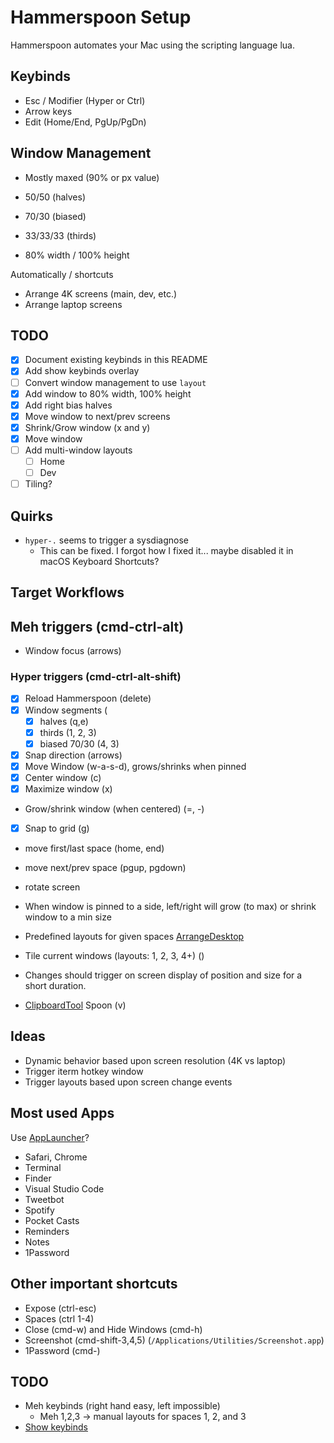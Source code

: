 # Hammerspoon Setup

Hammerspoon automates your Mac using the scripting language lua.

## Keybinds

- Esc / Modifier (Hyper or Ctrl)
- Arrow keys
- Edit (Home/End, PgUp/PgDn)

## Window Management

- Mostly maxed (90% or px value)

- 50/50 (halves)
- 70/30 (biased)
- 33/33/33 (thirds)
- 80% width / 100% height

Automatically / shortcuts
- Arrange 4K screens (main, dev, etc.)
- Arrange laptop screens

## TODO
- [x] Document existing keybinds in this README
- [x] Add show keybinds overlay
- [ ] Convert window management to use `layout`
- [x] Add window to 80% width, 100% height
- [x] Add right bias halves
- [x] Move window to next/prev screens
- [x] Shrink/Grow window (x and y)
- [x] Move window
- [ ] Add multi-window layouts
  - [ ] Home
  - [ ] Dev
- [ ] Tiling?

## Quirks
- `hyper-.` seems to trigger a sysdiagnose
  - This can be fixed. I forgot how I fixed it... maybe disabled it in macOS Keyboard Shortcuts?

## Target Workflows
## Meh triggers (cmd-ctrl-alt)
- Window focus (arrows)

### Hyper triggers (cmd-ctrl-alt-shift)
- [x] Reload Hammerspoon (delete)
- [x] Window segments (
  - [x] halves (q,e)
  - [x] thirds (1, 2, 3)
  - [x] biased 70/30 (4, 3)
- [x] Snap direction (arrows)
- [x] Move Window (w-a-s-d), grows/shrinks when pinned
- [x] Center window (c)
- [x] Maximize window (x)
- Grow/shrink window (when centered) (=, -)
- [x] Snap to grid (g)

- move first/last space (home, end)
- move next/prev space (pgup, pgdown)
- rotate screen

- When window is pinned to a side, left/right will grow (to max) or shrink window to a min size

- Predefined layouts for given spaces [ArrangeDesktop](https://www.hammerspoon.org/Spoons/ArrangeDesktop.html)
- Tile current windows (layouts: 1, 2, 3, 4+) (\)

- Changes should trigger on screen display of position and size for a short duration.

- [ClipboardTool](https://www.hammerspoon.org/Spoons/ClipboardTool.html) Spoon (v)

## Ideas
- Dynamic behavior based upon screen resolution (4K vs laptop)
- Trigger iterm hotkey window
- Trigger layouts based upon screen change events

## Most used Apps
Use [AppLauncher](https://www.hammerspoon.org/Spoons/AppLauncher.html)?
- Safari, Chrome
- Terminal
- Finder
- Visual Studio Code
- Tweetbot
- Spotify
- Pocket Casts
- Reminders
- Notes
- 1Password

## Other important shortcuts
- Expose (ctrl-esc)
- Spaces (ctrl 1-4)
- Close (cmd-w) and Hide Windows (cmd-h)
- Screenshot (cmd-shift-3,4,5) (`/Applications/Utilities/Screenshot.app`)
- 1Password (cmd-\)

## TODO
- Meh keybinds (right hand easy, left impossible)
  - Meh 1,2,3 -> manual layouts for spaces 1, 2, and 3
- [Show keybinds](https://www.hammerspoon.org/Spoons/HSKeybindings.html)
